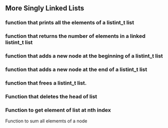 ## More Singly Linked Lists
### function that prints all the elements of a listint_t list
### function that returns the number of elements in a linked listint_t list
### function that adds a new node at the beginning of a listint_t list
###  function that adds a new node at the end of a listint_t list
### function that frees a listint_t list.
### Function that deletes the head of list
### Function to get element of list at nth index
Function to sum all elememts of a node
